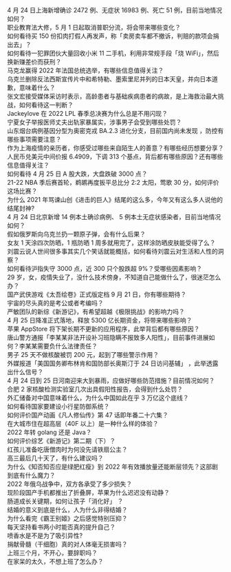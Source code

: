 4 月 24 日上海新增确诊 2472 例、无症状 16983 例、死亡 51 例，目前当地情况如何？  
职业教育法大修，5 月 1 日起取消普职分流，将会带来哪些变化？  
如何看待买 150 份扣肉打假人再发声，称「卖房卖车都不撤诉，判赔的款项会捐出去」？  
如何看待一犯罪团伙大量回收小米 11 二手机，利用非常规手段「烧 WiFi」，然后换新赚差价而获刑？  
马克龙赢得 2022 年法国总统选举，有哪些信息值得关注？  
乌克兰删除反法西斯宣传片中和希特勒、墨索里尼并列的日本天皇，并向日本道歉，意味着什么？  
张文宏接受媒体采访时表示，高龄患者与基础疾病患者的病故，是上海救治最大挑战，如何看待这一判断？  
Jackeylove 在 2022 LPL 春季总决赛为什么总是不用闪现？  
宁夏女子举报医师丈夫出轨家暴属实，涉事男子会受到哪些处罚？  
山东烟台病例基因分型为奥密克戎 BA.2.3 进化分支，目前国内尚未发现 ，防控有哪些事项需要注意？  
作为上海疫情的亲历者，你感受过哪些来自陌生人的善意？有哪些经历想要分享？  
人民币兑美元中间价报 6.4909，下调 313 个基点，背后都有哪些原因？还有哪些信息值得关注？  
如何看待 4 月 25 日 A 股大跌，大盘跌破 3000 点？  
21-22 NBA 季后赛首轮，鹈鹕再度扳平总比分 2:2 太阳，莺歌 30 分，如何评价这场比赛？  
为什么 2021 年骂谏山创《进击的巨人》结尾的这么多，今年又有这么多人说他的结尾封神?  
4 月 24 日北京新增 14 例本土确诊病例、 5 例本土无症状感染者，目前当地情况如何？  
假如俄罗斯向乌克兰扔一颗原子弹，会有什么后果？  
女友 1 天涂四次防晒，1 瓶防晒 1 周多就用完了，这样涂防晒皮肤能受得了么？  
刘震云说人世间很多事其实几个笑话就能概括，如何看待刘震云对生活和人性的洞察？  
如何看待沪指失守 3000 点，近 300 只个股跌超 9%？受哪些因素影响？  
29 岁，女，疫情失业了，没什么技术傍身，不知道自己能做什么了，很迷茫怎么办？  
国产武侠游戏《太吾绘卷》正式版定档 9 月 21 日，你有哪些期待？  
宇宙的尽头真的是考公或者考编吗？  
严敏团队的新综《新游记》，有希望超越《极限挑战》的影响力吗？  
4 月 25 日降准正式落地，释放 5300 亿长期资金，将带来哪些影响？  
苹果 AppStore 将下架长期不更新的应用程序，此举背后都有哪些原因？  
唐山警方通报「李某某非法开设补习班隐瞒不报致多人阳性」，目前事件进展如何？李某某需要负什么法律责任？  
男子 25 天不做核酸被罚 200 元，起到了哪些警示作用？  
外媒报道「美国国务卿布林肯和国防部长奥斯汀于 24 日访问基辅」 ，此举透露出什么信号？  
4 月 24 日到 25 日河南迎来大到暴雨，应做好哪些防范措施？目前情况如何？  
合肥 2 家核酸检测实验室几次出具假阳性报告，会得到什么处罚？  
外汇储备对中国意味着什么，为什么中国如此在乎 3 万亿这个底线？  
如何看待国家要建设小行星防御系统？  
如何评价国产动画《凡人修仙传》第 47 话即年番二十六集？  
在大城市住在超高层（40F 以上）是一种什么样的体验？  
2022 年转 golang 还是 Java？  
如何评价综艺《新游记》第二期（下）？  
红孩儿准备吃唐僧肉时为何没先请铁扇公主？  
高三最后几十天了，有什么建议吗？  
为什么《知否知否应是绿肥红瘦》到 2022 年有效播放量还能断层领先？这部剧到底有什么魔力？  
2022 年俄乌战争中，双方各承受了多少损失？  
现阶段国产手机都推出了折叠屏，苹果为什么迟迟没有动静？  
肠道成长关键期，如何让孩子「消化好」 ？  
结婚的意义到底是什么，人为什么非得结婚？  
为什么看完《霸王别姬》之后感觉特别压抑？  
每天坚持看书两小时能否真的提升自己？  
喷香水是不是为了吸引异性?  
捐献骨髓（干细胞）真的对人体毫无损害吗？  
上班三个月，不开心，要辞职吗？  
在家呆的太久，不想上班了怎么办？  
